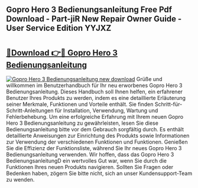 ## Gopro Hero 3 Bedienungsanleitung Free Pdf Download - Part-jiR New Repair Owner Guide - User Service Edition YYJXZ

# <h2><a href="http://df5rgj3.blite.top/?on=Gopro+Hero+3+Bedienungsanleitung">🔗Download 👉🔴 Gopro Hero 3 Bedienungsanleitung</a></h2>

[![Gopro Hero 3 Bedienungsanleitung new download](https://i.imgur.com/lujVjoI.png)](http://df5rgj3.blite.top/?on=Gopro+Hero+3+Bedienungsanleitung)
Grüße und willkommen im Benutzerhandbuch für Ihr neu erworbenes Gopro Hero 3 Bedienungsanleitung. Dieses Handbuch soll Ihnen helfen, ein erfahrener Benutzer Ihres Produkts zu werden, indem es eine detaillierte Erläuterung seiner Merkmale, Funktionen und Vorteile enthält. Sie finden Schritt-für-Schritt-Anleitungen für Installation, Verwendung, Wartung und Fehlerbehebung. Um eine erfolgreiche Erfahrung mit Ihrem neuen Gopro Hero 3 Bedienungsanleitung zu gewährleisten, lesen Sie diese Bedienungsanleitung bitte vor dem Gebrauch sorgfältig durch. Es enthält detaillierte Anweisungen zur Einrichtung des Produkts sowie Informationen zur Verwendung der verschiedenen Funktionen und Funktionen. Genießen Sie die Effizienz der Funktionsliste, während Sie Ihr neues Gopro Hero 3 Bedienungsanleitung verwenden. Wir hoffen, dass das Gopro Hero 3 BedienungsanleitungD ein wertvolles Gut war, wenn Sie durch die Funktionen Ihres neuen Produkts navigieren. Sollten Sie Fragen oder Bedenken haben, zögern Sie bitte nicht, sich an unser Kundensupport-Team zu wenden.
